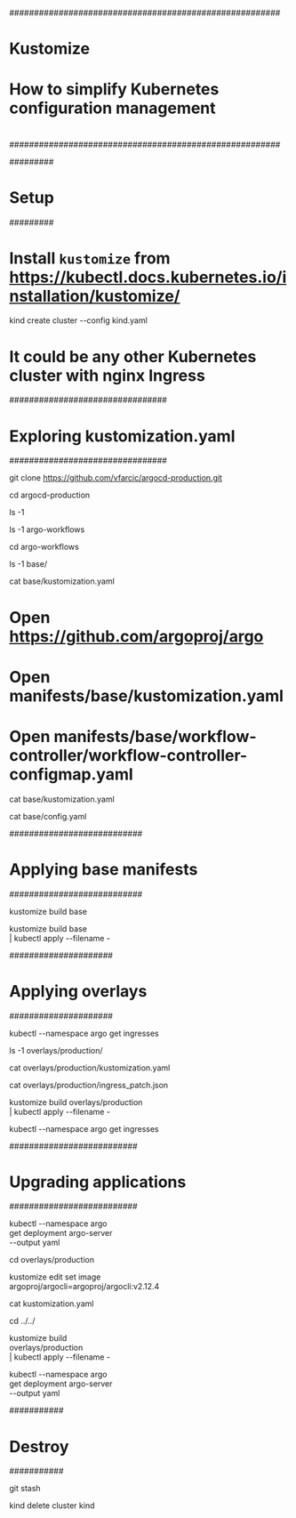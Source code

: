 

#######################################################
# Kustomize                                           #
# How to simplify Kubernetes configuration management #
#                                                     #
#######################################################

#########
# Setup #
#########

# Install `kustomize` from https://kubectl.docs.kubernetes.io/installation/kustomize/

kind create cluster --config kind.yaml


# It could be any other Kubernetes cluster with nginx Ingress

################################
# Exploring kustomization.yaml #
################################

git clone https://github.com/vfarcic/argocd-production.git

cd argocd-production

ls -1

ls -1 argo-workflows

cd argo-workflows

ls -1 base/

cat base/kustomization.yaml

# Open https://github.com/argoproj/argo

# Open manifests/base/kustomization.yaml

# Open manifests/base/workflow-controller/workflow-controller-configmap.yaml

cat base/kustomization.yaml

cat base/config.yaml

###########################
# Applying base manifests #
###########################

kustomize build base

kustomize build base \
    | kubectl apply --filename -

#####################
# Applying overlays #
#####################

kubectl --namespace argo get ingresses

ls -1 overlays/production/

cat overlays/production/kustomization.yaml

cat overlays/production/ingress_patch.json

kustomize build overlays/production \
    | kubectl apply --filename -

kubectl --namespace argo get ingresses

##########################
# Upgrading applications #
##########################

kubectl --namespace argo \
    get deployment argo-server \
    --output yaml

cd overlays/production

kustomize edit set image \
    argoproj/argocli=argoproj/argocli:v2.12.4

cat kustomization.yaml

cd ../../

kustomize build \
    overlays/production \
    | kubectl apply --filename -

kubectl --namespace argo \
    get deployment argo-server \
    --output yaml

###########
# Destroy #
###########

git stash

kind delete cluster kind